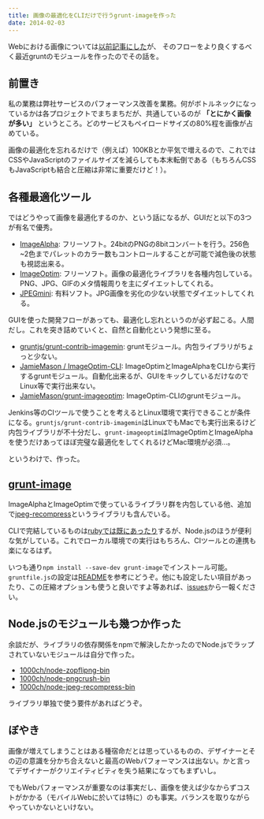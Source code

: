 ```yaml
---
title: 画像の最適化をCLIだけで行うgrunt-imageを作った
date: 2014-02-03
---
```


Webにおける画像については[以前記事にした](/posts/2013/web-image-optimization/)が、
そのフローをより良くするべく最近gruntのモジュールを作ったのでその話を。

## 前置き

私の業務は弊社サービスのパフォーマンス改善を業務。何がボトルネックになっているかは各プロジェクトでまちまちだが、共通しているのが **「とにかく画像が多い」** というところ。どのサービスもペイロードサイズの80%程を画像が占めている。

画像の最適化を忘れるだけで（例えば）100KBとか平気で増えるので、これではCSSやJavaScriptのファイルサイズを減らしても本末転倒である（もちろんCSSもJavaScriptも結合と圧縮は非常に重要だけど！）。

## 各種最適化ツール

ではどうやって画像を最適化するのか、という話になるが、GUIだと以下の3つが有名で優秀。

- [ImageAlpha](http://pngmini.com/): フリーソフト。24bitのPNGの8bitコンバートを行う。256色~2色までパレットのカラー数もコントロールすることが可能で減色後の状態も視認出来る。
- [ImageOptim](http://imageoptim.com/): フリーソフト。画像の最適化ライブラリを各種内包している。PNG、JPG、GIFのメタ情報周りを主にダイエットしてくれる。
- [JPEGmini](http://www.jpegmini.com/): 有料ソフト。JPG画像を劣化の少ない状態でダイエットしてくれる。

GUIを使った開発フローがあっても、最適化し忘れというのが必ず起こる。人間だし。これを突き詰めていくと、自然と自動化という発想に至る。

- [gruntjs/grunt-contrib-imagemin](https://github.com/gruntjs/grunt-contrib-imagemin): gruntモジュール。内包ライブラリがちょっと少ない。
- [JamieMason / ImageOptim-CLI](https://github.com/JamieMason/ImageOptim-CLI): ImageOptimとImageAlphaをCLIから実行するgruntモジュール。自動化出来るが、GUIをキックしているだけなのでLinux等で実行出来ない。
- [JamieMason/grunt-imageoptim](https://github.com/JamieMason/grunt-imageoptim): ImageOptim-CLIのgruntモジュール。

Jenkins等のCIツールで使うことを考えるとLinux環境で実行できることが条件になる。`gruntjs/grunt-contrib-imagemin`はLinuxでもMacでも実行出来るけど内包ライブラリが不十分だし、`grunt-imageoptim`はImageOptimとImageAlphaを使うだけあってほぼ完璧な最適化をしてくれるけどMac環境が必須…。

というわけで、作った。

## [grunt-image](https://github.com/1000ch/grunt-image)

ImageAlphaとImageOptimで使っているライブラリ群を内包している他、追加で[jpeg-recompress](https://github.com/danielgtaylor/jpeg-archive#jpeg-recompress)というライブラリも含んでいる。

CLIで完結しているものは[rubyでは既にあったり](https://github.com/toy/image_optim)するが、Node.jsのほうが便利な気がしている。これでローカル環境での実行はもちろん、CIツールとの連携も楽になるはず。

いつも通り`npm install --save-dev grunt-image`でインストール可能。`gruntfile.js`の設定は[README](https://github.com/1000ch/grunt-image#usage)を参考にどうぞ。他にも設定したい項目があったり、この圧縮オプションも使うと良いですよ等あれば、[issues](https://github.com/1000ch/grunt-image/issues)から一報ください。

## Node.jsのモジュールも幾つか作った

余談だが、ライブラリの依存関係をnpmで解決したかったのでNode.jsでラップされていないモジュールは自分で作った。

- [1000ch/node-zopflipng-bin](https://github.com/1000ch/node-zopflipng-bin)
- [1000ch/node-pngcrush-bin](https://github.com/1000ch/node-pngcrush-bin)
- [1000ch/node-jpeg-recompress-bin](https://github.com/1000ch/node-jpeg-recompress-bin)

ライブラリ単独で使う要件があればどうぞ。

## ぼやき

画像が増えてしまうことはある種宿命だとは思っているものの、デザイナーとその辺の意識を分かち合えないと最高のWebパフォーマンスは出ない。かと言ってデザイナーがクリエイティビティを失う結果になってもまずいし。

でもWebパフォーマンスが重要なのは事実だし、画像を使えば少なからずコストがかかる（モバイルWebに於いては特に）のも事実。バランスを取りながらやっていかないといけない。
